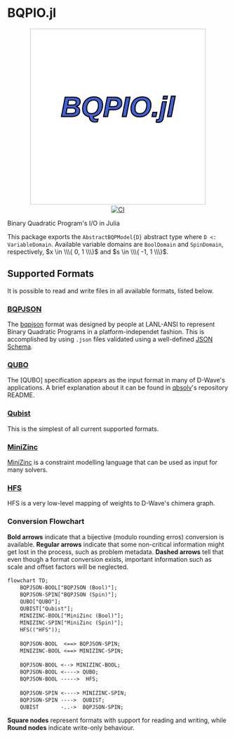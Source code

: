 # BQPIO.jl

<div align="center">
    <a href="/docs/src/assets/">
        <img src="/docs/src/assets/logo.svg" width=400px alt="BQPIO.jl" />
    </a>
    <br>
    <a href="/actions/workflows/ci.yml">
        <img src="https://github.com/pedromxavier/BQPIO.jl/actions/workflows/ci.yml/badge.svg?branch=main" alt="CI" />
    </a>
</div>

Binary Quadratic Program's I/O in Julia

This package exports the `AbstractBQPModel{D}` abstract type where `D <: VariableDomain`.
Available variable domains are `BoolDomain` and `SpinDomain`, respectively, $x \in \\\{ 0, 1 \\\}$ and $s \in \\\{ -1, 1 \\\}$.

## Supported Formats
It is possible to read and write files in all available formats, listed below.

### [BQPJSON](/docs/models/BQPJSON.md)
The [bqpjson](https://bqpjson.readthedocs.io) format was designed by people at LANL-ANSI to represent Binary Quadratic Programs in a platform-independet fashion.
This is accomplished by using `.json` files validated using a well-defined [JSON Schema](/src/models/bqpjson.schema.json).

### [QUBO](/docs/models/QUBO.md)
The [QUBO] specification appears as the input format in many of D-Wave's applications.
A brief explanation about it can be found in [qbsolv](https://github.com/arcondello/qbsolv#qbsolv-qubo-input-file-format)'s repository README. 

### [Qubist](/docs/models/Qubist.md)
This is the simplest of all current supported formats.

### [MiniZinc](/docs/models/MiniZinc.md)
[MiniZinc](https://www.minizinc.org) is a constraint modelling language that can be used as input for many solvers.

### [HFS](/docs/models/HFS.md)
HFS is a very low-level mapping of weights to D-Wave's chimera graph.

### Conversion Flowchart
**Bold arrows** indicate that a bijective (modulo rounding erros) conversion is available.
**Regular arrows** indicate that some non-critical information might get lost in the process, such as problem metadata.
**Dashed arrows** tell that even though a format conversion exists, important information such as scale and offset factors will be neglected.

```mermaid
flowchart TD;
    BQPJSON-BOOL["BQPJSON (Bool)"];
    BQPJSON-SPIN["BQPJSON (Spin)"];
    QUBO["QUBO"];
    QUBIST["Qubist"];
    MINIZINC-BOOL["MiniZinc (Bool)"];
    MINIZINC-SPIN["MiniZinc (Spin)"];
    HFS(("HFS"));

    BQPJSON-BOOL  <==> BQPJSON-SPIN;
    MINIZINC-BOOL <==> MINIZINC-SPIN;

    BQPJSON-BOOL <--> MINIZINC-BOOL;
    BQPJSON-BOOL <----> QUBO;
    BQPJSON-BOOL ----->  HFS;

    BQPJSON-SPIN <----> MINIZINC-SPIN;
    BQPJSON-SPIN ---->  QUBIST;
    QUBIST       -..->  BQPJSON-SPIN;
```

**Square nodes** represent formats with support for reading and writing, while **Round nodes** indicate write-only behaviour.
